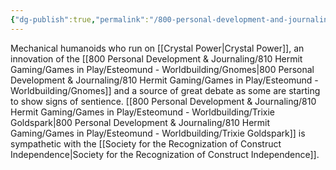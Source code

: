 ```yaml
---
{"dg-publish":true,"permalink":"/800-personal-development-and-journaling/810-hermit-gaming/games-in-play/esteomund-worldbuilding/constructs/"}
---
```


Mechanical humanoids who run on [[Crystal Power\|Crystal Power]], an innovation of the [[800 Personal Development & Journaling/810 Hermit Gaming/Games in Play/Esteomund - Worldbuilding/Gnomes\|800 Personal Development & Journaling/810 Hermit Gaming/Games in Play/Esteomund - Worldbuilding/Gnomes]] and a source of great debate as some are starting to show signs of sentience.  [[800 Personal Development & Journaling/810 Hermit Gaming/Games in Play/Esteomund - Worldbuilding/Trixie Goldspark\|800 Personal Development & Journaling/810 Hermit Gaming/Games in Play/Esteomund - Worldbuilding/Trixie Goldspark]] is sympathetic with the [[Society for the Recognization of Construct Independence\|Society for the Recognization of Construct Independence]].